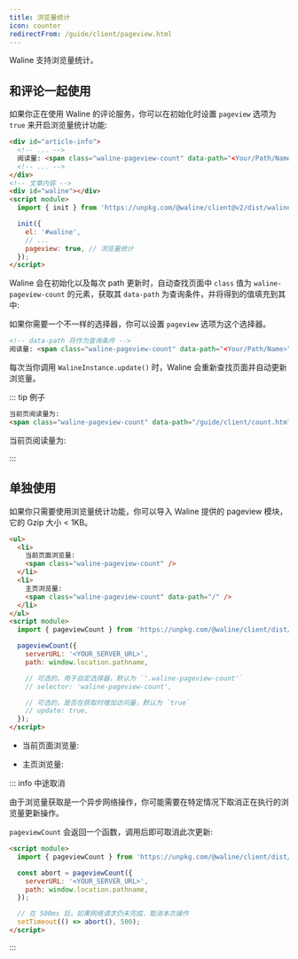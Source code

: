 ```yaml
---
title: 浏览量统计
icon: counter
redirectFrom: /guide/client/pageview.html
---
```


Waline 支持浏览量统计。

<!-- more -->

## 和评论一起使用

如果你正在使用 Waline 的评论服务，你可以在初始化时设置 `pageview` 选项为 `true` 来开启浏览量统计功能:

```html
<div id="article-info">
  <!-- ... -->
  阅读量: <span class="waline-pageview-count" data-path="<Your/Path/Name>" />
  <!-- ... -->
</div>
<!-- 文章内容 -->
<div id="waline"></div>
<script module>
  import { init } from 'https://unpkg.com/@waline/client@v2/dist/waline.mjs';

  init({
    el: '#waline',
    // ...
    pageview: true, // 浏览量统计
  });
</script>
```

Waline 会在初始化以及每次 path 更新时，自动查找页面中 `class` 值为 `waline-pageview-count` 的元素，获取其 `data-path` 为查询条件，并将得到的值填充到其中:

如果你需要一个不一样的选择器，你可以设置 `pageview` 选项为这个选择器。

```html
<!-- data-path 将作为查询条件 -->
阅读量: <span class="waline-pageview-count" data-path="<Your/Path/Name>" />
```

每次当你调用 `WalineInstance.update()` 时，Waline 会重新查找页面并自动更新浏览量。

::: tip 例子

```html
当前页阅读量为:
<span class="waline-pageview-count" data-path="/guide/client/count.html" />
```

当前页阅读量为:
<span class="waline-pageview-count" data-path="/guide/client/count.html" />

:::

## 单独使用

如果你只需要使用浏览量统计功能，你可以导入 Waline 提供的 pageview 模块，它的 Gzip 大小 < 1KB。

```html
<ul>
  <li>
    当前页面浏览量:
    <span class="waline-pageview-count" />
  </li>
  <li>
    主页浏览量:
    <span class="waline-pageview-count" data-path="/" />
  </li>
</ul>
<script module>
  import { pageviewCount } from 'https://unpkg.com/@waline/client/dist/pageview.mjs';

  pageviewCount({
    serverURL: '<YOUR_SERVER_URL>',
    path: window.location.pathname,

    // 可选的，用于自定选择器，默认为 `'.waline-pageview-count'`
    // selector: 'waline-pageview-count',

    // 可选的，是否在获取时增加访问量，默认为 `true`
    // update: true,
  });
</script>
```

- 当前页面浏览量: <span class="waline-pageview-count" />

- 主页浏览量: <span class="waline-pageview-count" data-path="/" />

::: info 中途取消

由于浏览量获取是一个异步网络操作，你可能需要在特定情况下取消正在执行的浏览量更新操作。

`pageviewCount` 会返回一个函数，调用后即可取消此次更新:

```html
<script module>
  import { pageviewCount } from 'https://unpkg.com/@waline/client/dist/pageview.mjs';

  const abort = pageviewCount({
    serverURL: '<YOUR_SERVER_URL>',
    path: window.location.pathname,
  });

  // 在 500ms 后，如果网络请求仍未完成，取消本次操作
  setTimeout(() => abort(), 500);
</script>
```

:::

